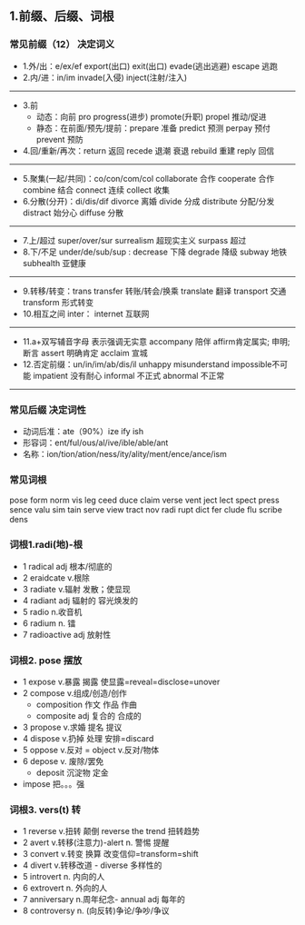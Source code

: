 ## 1.前缀、后缀、词根
###  常见前缀（12） 决定词义
- 1.外/出：e/ex/ef  export(出口) exit(出口) evade(逃出逃避) escape 逃跑
- 2.内/进：in/im  invade(入侵) inject(注射/注入)
---
- 3.前
  - 动态：向前 pro progress(进步) promote(升职) propel 推动/促进
  - 静态：在前面/预先/提前：prepare 准备 predict 预测 perpay 预付 prevent 预防
- 4.回/重新/再次：return 返回 recede 退潮 衰退 rebuild 重建 reply 回信
---
- 5.聚集(一起/共同)：co/con/com/col collaborate 合作 cooperate 合作 combine 结合 connect 连续 collect 收集
- 6.分散(分开)：di/dis/dif divorce 离婚 divide 分成 distribute 分配/分发 distract 始分心 diffuse 分散
---
- 7.上/超过 super/over/sur surrealism 超现实主义 surpass 超过
- 8.下/不足 under/de/sub/sup : decrease 下降  degrade 降级 subway 地铁 subhealth 亚健康
---
- 9.转移/转变：trans transfer 转账/转会/换乘 translate 翻译 transport  交通 transform 形式转变
- 10.相互之间 inter： internet 互联网
---
- 11.a+双写辅音字母 表示强调无实意 accompany 陪伴 affirm肯定属实; 申明; 断言 assert 明确肯定 acclaim 宣城
- 12.否定前缀：un/in/im/ab/dis/il  unhappy misunderstand impossible不可能 impatient 没有耐心 informal 不正式 abnormal 不正常
---
###  常见后缀 决定词性
- 动词后准：ate（90%）ize ify ish
- 形容词：ent/ful/ous/al/ive/ible/able/ant
- 名称：ion/tion/ation/ness/ity/ality/ment/ence/ance/ism
### 常见词根
pose form norm vis leg ceed duce claim verse vent ject lect spect press sence valu sim tain serve view tract nov radi rupt dict fer clude flu scribe dens
### 词根1.radi(地)-根
- 1 radical adj 根本/彻底的
- 2 eraidcate v.根除
- 3 radiate v.辐射 发散；使显现
- 4 radiant adj 辐射的 容光焕发的
- 5 radio n.收音机 
- 6 radium n. 镭
- 7 radioactive adj 放射性
### 词根2. pose 摆放
- 1 expose v.暴露 揭露 使显露=reveal=disclose=unover
- 2 compose v.组成/创造/创作
  - composition 作文 作品 作曲
  - composite adj 复合的 合成的
- 3 propose v.求婚 提名 提议
- 4 dispose v.扔掉 处理 安排=discard
- 5 oppose v.反对 = object v.反对/物体
- 6 depose v. 废除/罢免
  - deposit 沉淀物 定金
- impose 把。。。强
### 词根3. vers(t) 转
- 1 reverse v.扭转 颠倒 reverse the trend 扭转趋势
- 2 avert v.转移(注意力)-alert n. 警惕 提醒
- 3 convert v.转变 换算 改变信仰=transform=shift
- 4 divert v.转移改道 - diverse 多样性的
- 5 introvert n. 内向的人
- 6 extrovert n. 外向的人
- 7 anniversary n.周年纪念- annual adj 每年的
- 8 controversy n. (向反转)争论/争吵/争议
